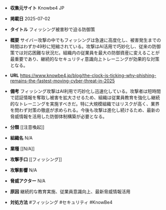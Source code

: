 - **収集元サイト**
Knowbe4 JP

- **掲載日**
2025-07-02

- **タイトル**
フィッシング被害秒で迫る防御策

- **概要**
サイバー攻撃の中でもフィッシングは急速に高度化し、被害発生までの時間はわずか49秒に短縮されている。攻撃はAI活用で巧妙化し、従来の防御策では対応困難な状況だ。組織内の従業員を最大の防御資産に変えることが最重要であり、継続的なセキュリティ意識向上トレーニングが効果的な対策となる。

- **URL**
https://www.knowbe4.jp/blog/the-clock-is-ticking-why-phishing-remains-the-fastest-moving-cyber-threat-in-2025

- **備考**
フィッシング攻撃はAI利用で巧妙化し迅速化している。攻撃者は短時間で認証情報を奪取し被害を拡大させるため、組織は従業員教育を強化し継続的なトレーニングを実施すべきだ。特に大規模組織ではリスクが高く、業界を問わず対策の徹底が求められる。今後も攻撃は進化し続けるため、最新の脅威情報を活用した防御体制構築が必要となる。

- **分類**
[[注意喚起]]

- **組織名**
N/A

- **業種**
[[N/A]]

- **攻撃手口**
[[フィッシング]]

- **攻撃影響**
N/A

- **脅威アクター**
N/A

- **原因**
継続的な教育実施、従業員意識向上、最新脅威情報活用

- **対処方法**
#フィッシング #セキュリティ #KnowBe4
